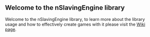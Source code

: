 ## Welcome to the nSlavingEngine library

Welcome to the nSlavingEngine library,
to learn more about the library usage and how to effectively create games with it
please visit the [Wiki page](https://dfmolinari.github.io/nSlavingEngine-Processing/wiki).

